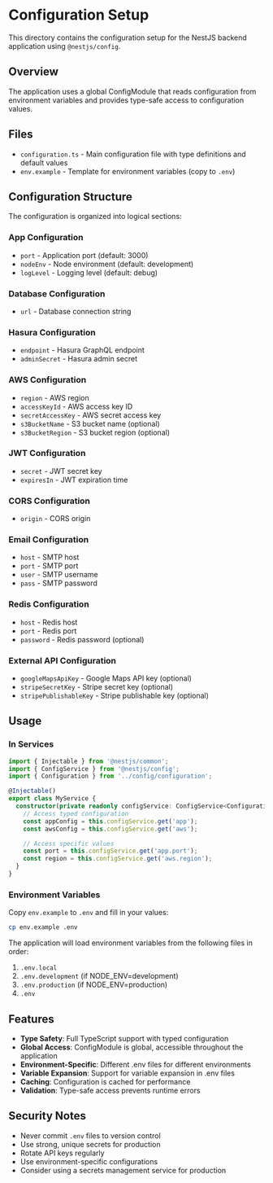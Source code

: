 # Configuration Setup

This directory contains the configuration setup for the NestJS backend application using `@nestjs/config`.

## Overview

The application uses a global ConfigModule that reads configuration from environment variables and provides type-safe access to configuration values.

## Files

- `configuration.ts` - Main configuration file with type definitions and default values
- `env.example` - Template for environment variables (copy to `.env`)

## Configuration Structure

The configuration is organized into logical sections:

### App Configuration

- `port` - Application port (default: 3000)
- `nodeEnv` - Node environment (default: development)
- `logLevel` - Logging level (default: debug)

### Database Configuration

- `url` - Database connection string

### Hasura Configuration

- `endpoint` - Hasura GraphQL endpoint
- `adminSecret` - Hasura admin secret

### AWS Configuration

- `region` - AWS region
- `accessKeyId` - AWS access key ID
- `secretAccessKey` - AWS secret access key
- `s3BucketName` - S3 bucket name (optional)
- `s3BucketRegion` - S3 bucket region (optional)

### JWT Configuration

- `secret` - JWT secret key
- `expiresIn` - JWT expiration time

### CORS Configuration

- `origin` - CORS origin

### Email Configuration

- `host` - SMTP host
- `port` - SMTP port
- `user` - SMTP username
- `pass` - SMTP password

### Redis Configuration

- `host` - Redis host
- `port` - Redis port
- `password` - Redis password (optional)

### External API Configuration

- `googleMapsApiKey` - Google Maps API key (optional)
- `stripeSecretKey` - Stripe secret key (optional)
- `stripePublishableKey` - Stripe publishable key (optional)

## Usage

### In Services

```typescript
import { Injectable } from '@nestjs/common';
import { ConfigService } from '@nestjs/config';
import { Configuration } from '../config/configuration';

@Injectable()
export class MyService {
  constructor(private readonly configService: ConfigService<Configuration>) {
    // Access typed configuration
    const appConfig = this.configService.get('app');
    const awsConfig = this.configService.get('aws');

    // Access specific values
    const port = this.configService.get('app.port');
    const region = this.configService.get('aws.region');
  }
}
```

### Environment Variables

Copy `env.example` to `.env` and fill in your values:

```bash
cp env.example .env
```

The application will load environment variables from the following files in order:

1. `.env.local`
2. `.env.development` (if NODE_ENV=development)
3. `.env.production` (if NODE_ENV=production)
4. `.env`

## Features

- **Type Safety**: Full TypeScript support with typed configuration
- **Global Access**: ConfigModule is global, accessible throughout the application
- **Environment-Specific**: Different .env files for different environments
- **Variable Expansion**: Support for variable expansion in .env files
- **Caching**: Configuration is cached for performance
- **Validation**: Type-safe access prevents runtime errors

## Security Notes

- Never commit `.env` files to version control
- Use strong, unique secrets for production
- Rotate API keys regularly
- Use environment-specific configurations
- Consider using a secrets management service for production
